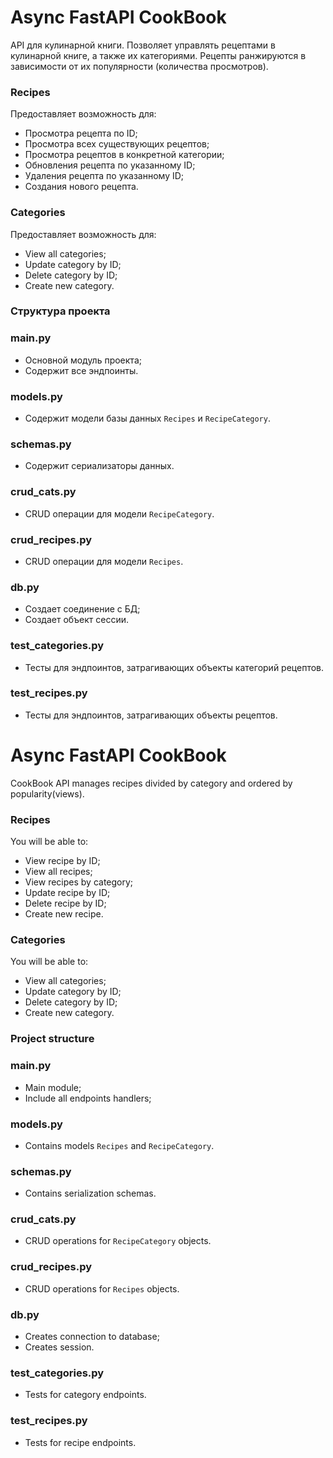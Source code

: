 # Async FastAPI CookBook

API для кулинарной книги. Позволяет управлять рецептами в кулинарной книге, а также их категориями. Рецепты ранжируются 
в зависимости от их популярности (количества просмотров).


### Recipes
Предоставляет возможность для:

+ Просмотра рецепта по ID;
+ Просмотра всех существующих рецептов;
+ Просмотра рецептов в конкретной категории;
+ Обновления рецепта по указанному ID;
+ Удаления рецепта по указанному ID;
+ Создания нового рецепта.
 
### Categories
Предоставляет возможность для:

+ View all categories;
+ Update category by ID;
+ Delete category by ID;
+ Create new category.

### Структура проекта
### main.py
+ Основной модуль проекта;
+ Содержит все эндпоинты.

### models.py
+ Содержит модели базы данных `Recipes` и `RecipeCategory`.

### schemas.py
+ Содержит сериализаторы данных.

### crud_cats.py
+ CRUD операции для модели `RecipeCategory`.

### crud_recipes.py
+ CRUD операции для модели `Recipes`.

### db.py
+ Создает соединение с БД;
+ Создает объект сессии.

### test_categories.py
+ Тесты для эндпоинтов, затрагивающих объекты категорий рецептов.

### test_recipes.py
+ Тесты для эндпоинтов, затрагивающих объекты рецептов.




# Async FastAPI CookBook

CookBook API manages recipes divided by category and ordered by popularity(views).

### Recipes
You will be able to:

+ View recipe by ID;
+ View all recipes;
+ View recipes by category;
+ Update recipe by ID;
+ Delete recipe by ID;
+ Create new recipe.
 
### Categories
You will be able to:

+ View all categories;
+ Update category by ID;
+ Delete category by ID;
+ Create new category.

### Project structure
### main.py
+ Main module;
+ Include all endpoints handlers;

### models.py
+ Contains models `Recipes` and `RecipeCategory`.

### schemas.py
+ Contains serialization schemas.

### crud_cats.py
+ CRUD operations for `RecipeCategory` objects.

### crud_recipes.py
+ CRUD operations for `Recipes` objects.

### db.py
+ Creates connection to database;
+ Creates session.

### test_categories.py
+ Tests for category endpoints.

### test_recipes.py
+ Tests for recipe endpoints.